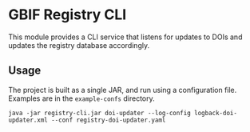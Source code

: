 # GBIF Registry CLI

This module provides a CLI service that listens for updates to DOIs and updates the registry database accordingly.

## Usage

The project is built as a single JAR, and run using a configuration file.  Examples are in the `example-confs` directory.

````shell
java -jar registry-cli.jar doi-updater --log-config logback-doi-updater.xml --conf registry-doi-updater.yaml
````
